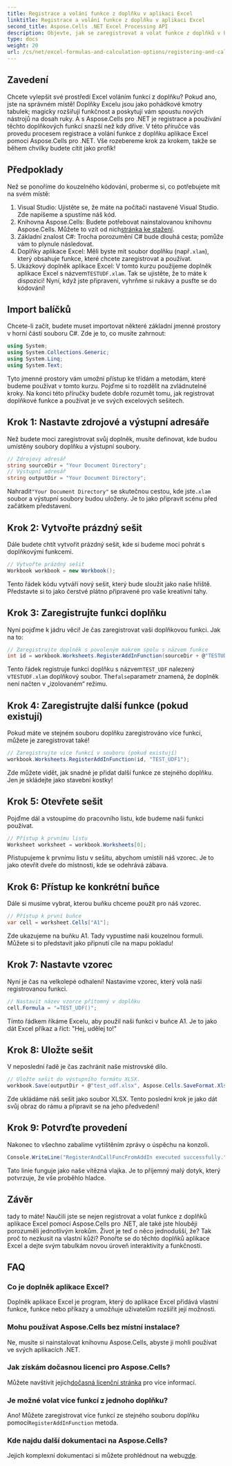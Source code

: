 ```yaml
---
title: Registrace a volání funkce z doplňku v aplikaci Excel
linktitle: Registrace a volání funkce z doplňku v aplikaci Excel
second_title: Aspose.Cells .NET Excel Processing API
description: Objevte, jak se zaregistrovat a volat funkce z doplňků v Excelu pomocí Aspose.Cells for .NET s naším jednoduchým návodem krok za krokem.
type: docs
weight: 20
url: /cs/net/excel-formulas-and-calculation-options/registering-and-calling-function-from-add-in/
---
```

## Zavedení
Chcete vylepšit své prostředí Excel voláním funkcí z doplňku? Pokud ano, jste na správném místě! Doplňky Excelu jsou jako pohádkové kmotry tabulek; magicky rozšiřují funkčnost a poskytují vám spoustu nových nástrojů na dosah ruky. A s Aspose.Cells pro .NET je registrace a používání těchto doplňkových funkcí snazší než kdy dříve. 
V této příručce vás provedu procesem registrace a volání funkce z doplňku aplikace Excel pomocí Aspose.Cells pro .NET. Vše rozebereme krok za krokem, takže se během chvilky budete cítit jako profík!
## Předpoklady
Než se ponoříme do kouzelného kódování, proberme si, co potřebujete mít na svém místě:
1. Visual Studio: Ujistěte se, že máte na počítači nastavené Visual Studio. Zde napíšeme a spustíme náš kód.
2.  Knihovna Aspose.Cells: Budete potřebovat nainstalovanou knihovnu Aspose.Cells. Můžete to vzít od nich[stránka ke stažení](https://releases.aspose.com/cells/net/).
3. Základní znalost C#: Trocha porozumění C# bude dlouhá cesta; pomůže vám to plynule následovat.
4.  Doplňky aplikace Excel: Měli byste mít soubor doplňku (např`.xlam`), který obsahuje funkce, které chcete zaregistrovat a používat.
5.  Ukázkový doplněk aplikace Excel: V tomto kurzu použijeme doplněk aplikace Excel s názvem`TESTUDF.xlam`. Tak se ujistěte, že to máte k dispozici!
Nyní, když jste připraveni, vyhrňme si rukávy a pusťte se do kódování!
## Import balíčků
Chcete-li začít, budete muset importovat některé základní jmenné prostory v horní části souboru C#. Zde je to, co musíte zahrnout:
```csharp
using System;
using System.Collections.Generic;
using System.Linq;
using System.Text;
```
Tyto jmenné prostory vám umožní přístup ke třídám a metodám, které budeme používat v tomto kurzu.
Pojďme si to rozdělit na zvládnutelné kroky. Na konci této příručky budete dobře rozumět tomu, jak registrovat doplňkové funkce a používat je ve svých excelových sešitech.
## Krok 1: Nastavte zdrojové a výstupní adresáře
Než budete moci zaregistrovat svůj doplněk, musíte definovat, kde budou umístěny soubory doplňku a výstupní soubory.
```csharp
// Zdrojový adresář
string sourceDir = "Your Document Directory";
// Výstupní adresář
string outputDir = "Your Document Directory";
```
 Nahradit`"Your Document Directory"` se skutečnou cestou, kde jste`.xlam` soubor a výstupní soubory budou uloženy. Je to jako připravit scénu před začátkem představení.
## Krok 2: Vytvořte prázdný sešit
Dále budete chtít vytvořit prázdný sešit, kde si budeme moci pohrát s doplňkovými funkcemi.
```csharp
// Vytvořte prázdný sešit
Workbook workbook = new Workbook();
```
Tento řádek kódu vytváří nový sešit, který bude sloužit jako naše hřiště. Představte si to jako čerstvé plátno připravené pro vaše kreativní tahy.
## Krok 3: Zaregistrujte funkci doplňku
Nyní pojďme k jádru věci! Je čas zaregistrovat vaši doplňkovou funkci. Jak na to:
```csharp
// Zaregistrujte doplněk s povoleným makrem spolu s názvem funkce
int id = workbook.Worksheets.RegisterAddInFunction(sourceDir + @"TESTUDF.xlam", "TEST_UDF", false);
```
 Tento řádek registruje funkci doplňku s názvem`TEST_UDF` nalezený v`TESTUDF.xlam` doplňkový soubor. The`false`parametr znamená, že doplněk není načten v „izolovaném“ režimu. 
## Krok 4: Zaregistrujte další funkce (pokud existují)
Pokud máte ve stejném souboru doplňku zaregistrováno více funkcí, můžete je zaregistrovat také!
```csharp
// Zaregistrujte více funkcí v souboru (pokud existují)
workbook.Worksheets.RegisterAddInFunction(id, "TEST_UDF1");
```
Zde můžete vidět, jak snadné je přidat další funkce ze stejného doplňku. Jen je skládejte jako stavební kostky!
## Krok 5: Otevřete sešit
Pojďme dál a vstoupíme do pracovního listu, kde budeme naši funkci používat. 
```csharp
// Přístup k prvnímu listu
Worksheet worksheet = workbook.Worksheets[0];
```
Přistupujeme k prvnímu listu v sešitu, abychom umístili náš vzorec. Je to jako otevřít dveře do místnosti, kde se odehrává zábava.
## Krok 6: Přístup ke konkrétní buňce
Dále si musíme vybrat, kterou buňku chceme použít pro náš vzorec. 
```csharp
// Přístup k první buňce
var cell = worksheet.Cells["A1"];
```
Zde ukazujeme na buňku A1. Tady vypustíme naši kouzelnou formuli. Můžete si to představit jako připnutí cíle na mapu pokladu!
## Krok 7: Nastavte vzorec
Nyní je čas na velkolepé odhalení! Nastavíme vzorec, který volá naši registrovanou funkci.
```csharp
// Nastavit název vzorce přítomný v doplňku
cell.Formula = "=TEST_UDF()";
```
Tímto řádkem říkáme Excelu, aby použil naši funkci v buňce A1. Je to jako dát Excel příkaz a říct: "Hej, udělej to!"
## Krok 8: Uložte sešit
V neposlední řadě je čas zachránit naše mistrovské dílo.
```csharp
// Uložte sešit do výstupního formátu XLSX.
workbook.Save(outputDir + @"test_udf.xlsx", Aspose.Cells.SaveFormat.Xlsx);
```
Zde ukládáme náš sešit jako soubor XLSX. Tento poslední krok je jako dát svůj obraz do rámu a připravit se na jeho předvedení!
## Krok 9: Potvrďte provedení
Nakonec to všechno zabalíme vytištěním zprávy o úspěchu na konzoli.
```csharp
Console.WriteLine("RegisterAndCallFuncFromAddIn executed successfully.");
```
Tato linie funguje jako naše vítězná vlajka. Je to příjemný malý dotyk, který potvrzuje, že vše proběhlo hladce.
## Závěr 
tady to máte! Naučili jste se nejen registrovat a volat funkce z doplňků aplikace Excel pomocí Aspose.Cells pro .NET, ale také jste hlouběji porozuměli jednotlivým krokům. Život je teď o něco jednodušší, že? Tak proč to nezkusit na vlastní kůži? Ponořte se do těchto doplňků aplikace Excel a dejte svým tabulkám novou úroveň interaktivity a funkčnosti.
## FAQ
### Co je doplněk aplikace Excel?  
Doplněk aplikace Excel je program, který do aplikace Excel přidává vlastní funkce, funkce nebo příkazy a umožňuje uživatelům rozšířit její možnosti.
### Mohu používat Aspose.Cells bez místní instalace?  
Ne, musíte si nainstalovat knihovnu Aspose.Cells, abyste ji mohli používat ve svých aplikacích .NET.
### Jak získám dočasnou licenci pro Aspose.Cells?  
 Můžete navštívit jejich[dočasná licenční stránka](https://purchase.aspose.com/temporary-license/) pro více informací.
### Je možné volat více funkcí z jednoho doplňku?  
 Ano! Můžete zaregistrovat více funkcí ze stejného souboru doplňku pomocí`RegisterAddInFunction` metoda.
### Kde najdu další dokumentaci na Aspose.Cells?  
 Jejich komplexní dokumentaci si můžete prohlédnout na webu[zde](https://reference.aspose.com/cells/net/).